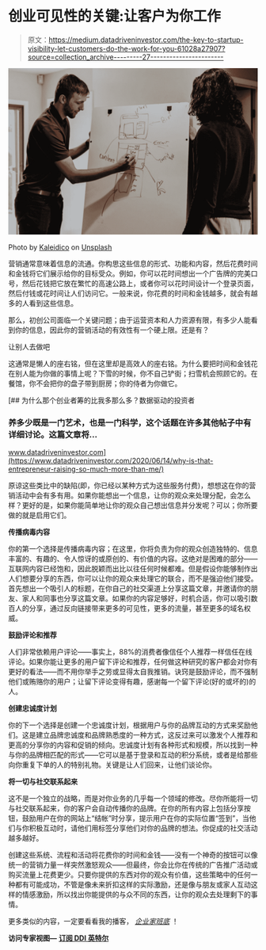 # 创业可见性的关键:让客户为你工作

> 原文：<https://medium.datadriveninvestor.com/the-key-to-startup-visibility-let-customers-do-the-work-for-you-61028a27907?source=collection_archive---------27----------------------->

![](img/d325aa5f42bb8e627cc7f628e0c572d7.png)

Photo by [Kaleidico](https://unsplash.com/@kaleidico?utm_source=medium&utm_medium=referral) on [Unsplash](https://unsplash.com?utm_source=medium&utm_medium=referral)

营销通常意味着信息的流通。你构思这些信息的形式、功能和内容，然后花费时间和金钱将它们展示给你的目标受众。例如，你可以花时间想出一个广告牌的完美口号，然后花钱把它放在繁忙的高速公路上，或者你可以花时间设计一个登录页面，然后付钱或花时间让人们访问它。一般来说，你花费的时间和金钱越多，就会有越多的人看到这些信息。

那么，初创公司面临一个关键问题；由于运营资本和人力资源有限，有多少人能看到你的信息，因此你的营销活动的有效性有一个硬上限。还是有？

让别人去做吧

这通常是懒人的座右铭，但在这里却是高效人的座右铭。为什么要把时间和金钱花在别人能为你做的事情上呢？下雪的时候，你不自己铲街；扫雪机会照顾它的。在餐馆，你不会把你的盘子带到厨房；你的侍者为你做它。

[](https://www.datadriveninvestor.com/2020/06/14/why-is-that-entrepreneur-raising-so-much-more-than-me/) [## 为什么那个创业者筹的比我多那么多？数据驱动的投资者

### 养多少既是一门艺术，也是一门科学，这个话题在许多其他帖子中有详细讨论。这篇文章将…

www.datadriveninvestor.com](https://www.datadriveninvestor.com/2020/06/14/why-is-that-entrepreneur-raising-so-much-more-than-me/) 

原谅这些类比中的缺陷(即，你已经以某种方式为这些服务付费)，想想这在你的营销活动中会有多有用。如果你能想出一个信息，让你的观众来处理分配，会怎么样？更好的是，如果你能简单地让你的观众自己想出信息并分发呢？可以；你所要做的就是启用它们。

**传播病毒内容**

你的第一个选择是传播病毒内容；在这里，你将负责为你的观众创造独特的、信息丰富的、有趣的、令人惊讶的或原创的、有价值的内容。这绝对是困难的部分——互联网内容已经饱和，因此脱颖而出比以往任何时候都难。但是假设你能够制作出人们想要分享的东西，你可以让你的观众来处理它的联合，而不是强迫他们接受。首先想出一个吸引人的标题，在你自己的社交渠道上分享这篇文章，并邀请你的朋友、家人和同事也分享这篇文章。如果你的内容足够好，时机合适，你可以吸引数百人的分享，通过反向链接带来更多的可见性，更多的流量，甚至更多的域名权威。

**鼓励评论和推荐**

人们非常依赖用户评论——事实上，88%的消费者像信任个人推荐一样信任在线评论。如果你能让更多的用户留下评论和推荐，任何做这种研究的客户都会对你有更好的看法——而不用你举手之劳或显得太自我推销。诀窍是鼓励评论，而不强制他们或贿赂你的用户；让留下评论变得有趣，感谢每一个留下评论(好的或坏的)的人。

**创建忠诚度计划**

你的下一个选择是创建一个忠诚度计划，根据用户与你的品牌互动的方式来奖励他们。这是建立品牌忠诚度和品牌熟悉度的一种方式，这反过来可以激发个人推荐和更高的分享你的内容和促销的倾向。忠诚度计划有各种形式和规模，所以找到一种与你的品牌相匹配的形式——它可以是基于登录和互动的积分系统，或者是给那些向你重复下单的人的特别礼物。关键是让人们回来，让他们谈论你。

**将一切与社交联系起来**

这不是一个独立的战略，而是对你业务的几乎每一个领域的修改。尽你所能将一切与社交联系起来，你的客户会自动传播你的品牌。在你的所有内容上包括分享按钮，鼓励用户在你的网站上“结帐”时分享，提示用户在你的实际位置“签到”，当他们与你积极互动时，请他们用标签分享他们对你的品牌的想法。你促成的社交活动越多越好。

创建这些系统、流程和活动将花费你的时间和金钱——没有一个神奇的按钮可以像统一的营销力量一样突然激怒观众——但最终，你会比你在传统的广告推广活动或购买流量上花费更少。只要你提供的东西对你的观众有价值，这些策略中的任何一种都有可能成功，不管是像未来折扣这样的实际激励，还是像与朋友或家人互动这样的情感激励，所以找出你能提供的与众不同的东西，让你的观众去处理剩下的事情。

更多类似的内容，一定要看看我的播客， [*企业家班底*](https://theentrepreneurcast.com) ！

**访问专家视图—** [**订阅 DDI 英特尔**](https://datadriveninvestor.com/ddi-intel)